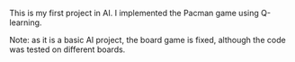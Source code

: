 This is my first project in AI. I implemented the Pacman game using Q-learning.

Note: as it is a basic AI project, the board game is fixed, although the code was tested on different boards.



